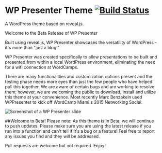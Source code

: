 WP Presenter Theme [![Build Status](https://travis-ci.org/ChrisWiegman/wp-presenter.svg)](https://travis-ci.org/ChrisWiegman/wp-presenter)
====================

A WordPress theme based on reveal.js.

Welcome to the Beta Release of WP Presenter

Built using reveal.js, WP Presenter showcases the versatility of WordPress - it's more than "just a blog!"

WP Presenter was created specifically to allow presentations to be built and presented from within a local WordPress environment, eliminating the need for a wifi connection at WordCamps. 

There are many functionalities and customization options present and the testing phase needs more eyes than just the few people who have helped pull this together. We are aware of certain bugs and are working to resolve them; however, we are welcoming the public to download, install and utilize this theme at your convenience. Most recently Marc Benzakein used WPPresenter to kick off WordCamp Miami's 2015 Networking Social:

![Screenshot of a WP Presenter slide](https://cloud.githubusercontent.com/assets/5412539/7876180/1d1adcea-058d-11e5-9cc1-4fbe9247e576.png)

##Welcome to Beta!
Please note: As this theme is in Beta, we will continue to push updates. Please make sure you are using the latest release if you run into a function and can't tell if it's a bug or a feature! Feel free to report any issues you find and they will be addressed.

Pull requests are welcome but not required. Enjoy!

